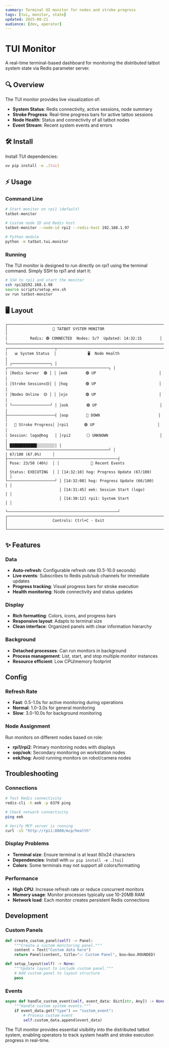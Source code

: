 ```yaml
---
summary: Terminal UI monitor for nodes and stroke progress
tags: [tui, monitor, state]
updated: 2025-08-21
audience: [dev, operator]
---
```


# TUI Monitor

A real-time terminal-based dashboard for monitoring the distributed tatbot system state via Redis parameter server.

## 🔍 Overview

The TUI monitor provides live visualization of:

- **System Status**: Redis connectivity, active sessions, node summary
- **Stroke Progress**: Real-time progress bars for active tattoo sessions
- **Node Health**: Status and connectivity of all tatbot nodes
- **Event Stream**: Recent system events and errors

## 🛠️ Install

Install TUI dependencies:

```bash
uv pip install -e .[tui]
```

## ⚡ Usage

### Command Line

```bash
# Start monitor on rpi1 (default)
tatbot-monitor

# Custom node ID and Redis host
tatbot-monitor --node-id rpi2 --redis-host 192.168.1.97

# Python module
python -m tatbot.tui.monitor
```

### Running

The TUI monitor is designed to run directly on rpi1 using the terminal command. Simply SSH to rpi1 and start it:

```bash
# SSH to rpi1 and start the monitor
ssh rpi1@192.168.1.98
source scripts/setup_env.sh
uv run tatbot-monitor
```

## 🖥️ Layout

```
┌─────────────────────────────────────────────────────────────────────┐
│                    🤖 TATBOT SYSTEM MONITOR                          │
│          Redis: 🟢 CONNECTED  Nodes: 5/7  Updated: 14:32:15        │
└─────────────────────────────────────────────────────────────────────┘
┌─────────────────────┬─────────────────────────────────────────────────┐
│   📊 System Status  │              🖥️  Node Health                    │
│ ┌─────────────────┐ │ ┌─────────────────────────────────────────────┐ │
│ │Redis Server  🟢 │ │ │eek        🟢 UP                            │ │
│ │Stroke Sessions🟡│ │ │hog        🟢 UP                            │ │  
│ │Nodes Online  🟡 │ │ │ojo        🟢 UP                            │ │
│ └─────────────────┘ │ │ook        🟢 UP                            │ │
├─────────────────────┤ │oop        🔴 DOWN                          │ │
│   🎨 Stroke Progress│ │rpi1       🟢 UP                            │ │
│ Session: logo@hog   │ │rpi2       ⚪ UNKNOWN                       │ │
│ ████████████░░░░░░░░│ │ └─────────────────────────────────────────────┘ │
│ 67/100 (67.0%)     │ ├─────────────────────────────────────────────────┤
│ Pose: 23/50 (46%)  │ │              📡 Recent Events                   │
│ Status: EXECUTING  │ │ [14:32:10] hog: Progress Update (67/100)        │ │
└─────────────────────┘ │ [14:32:08] hog: Progress Update (66/100)        │ │
                        │ [14:31:45] eek: Session Start (logo)            │ │
                        │ [14:30:12] rpi1: System Start                   │ │
                        └─────────────────────────────────────────────────┘
┌─────────────────────────────────────────────────────────────────────┐
│                    Controls: Ctrl+C - Exit                          │
└─────────────────────────────────────────────────────────────────────┘
```

## ✨ Features

### Data

- **Auto-refresh**: Configurable refresh rate (0.5-10.0 seconds)  
- **Live events**: Subscribes to Redis pub/sub channels for immediate updates
- **Progress tracking**: Visual progress bars for stroke execution
- **Health monitoring**: Node connectivity and status updates

### Display

- **Rich formatting**: Colors, icons, and progress bars
- **Responsive layout**: Adapts to terminal size
- **Clean interface**: Organized panels with clear information hierarchy

### Background  

- **Detached processes**: Can run monitors in background
- **Process management**: List, start, and stop multiple monitor instances
- **Resource efficient**: Low CPU/memory footprint

## Config

### Refresh Rate

- **Fast**: 0.5-1.0s for active monitoring during operations
- **Normal**: 1.0-3.0s for general monitoring  
- **Slow**: 3.0-10.0s for background monitoring

### Node Assignment

Run monitors on different nodes based on role:

- **rpi1/rpi2**: Primary monitoring nodes with displays
- **oop/ook**: Secondary monitoring on workstation nodes
- **eek/hog**: Avoid running monitors on robot/camera nodes

## Troubleshooting

### Connections

```bash
# Test Redis connectivity
redis-cli -h eek -p 6379 ping

# Check network connectivity  
ping eek

# Verify MCP server is running
curl -sS "http://rpi1:8000/mcp/health"
```

### Display Problems

- **Terminal size**: Ensure terminal is at least 80x24 characters
- **Dependencies**: Install with `uv pip install -e .[tui]`
- **Colors**: Some terminals may not support all colors/formatting

### Performance

- **High CPU**: Increase refresh rate or reduce concurrent monitors
- **Memory usage**: Monitor processes typically use 10-20MB RAM
- **Network load**: Each monitor creates persistent Redis connections

## Development

### Custom Panels

```python
def create_custom_panel(self) -> Panel:
    """Create a custom monitoring panel."""
    content = Text("Custom data here")
    return Panel(content, title="📈 Custom Panel", box=box.ROUNDED)

def setup_layout(self) -> None:
    """Update layout to include custom panel."""
    # Add custom panel to layout structure
    pass
```

### Events

```python
async def handle_custom_event(self, event_data: Dict[str, Any]) -> None:
    """Handle custom system events."""
    if event_data.get("type") == "custom_event":
        # Process custom event
        self.custom_data.append(event_data)
```

The TUI monitor provides essential visibility into the distributed tatbot system, enabling operators to track system health and stroke execution progress in real-time.
